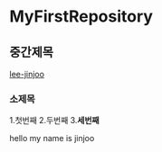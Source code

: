 # MyFirstRepository
## 중간제목
  [lee-jinjoo](https://github.com/lee-jinjoo/MyFirstRepository/edit/master/README.md)
### 소제목
   1.첫번째
   2.두번째
   3.__세번째__
   
hello my name is jinjoo
